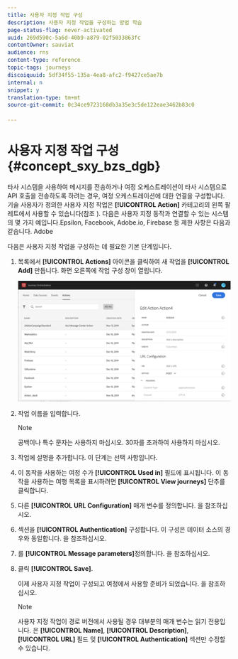 ```yaml
---
title: 사용자 지정 작업 구성
description: 사용자 지정 작업을 구성하는 방법 학습
page-status-flag: never-activated
uuid: 269d590c-5a6d-40b9-a879-02f5033863fc
contentOwner: sauviat
audience: rns
content-type: reference
topic-tags: journeys
discoiquuid: 5df34f55-135a-4ea8-afc2-f9427ce5ae7b
internal: n
snippet: y
translation-type: tm+mt
source-git-commit: 0c34ce9723168db3a35e3c5de122eae3462b83c0

---
```



# 사용자 지정 작업 구성 {#concept_sxy_bzs_dgb}

타사 시스템을 사용하여 메시지를 전송하거나 여정 오케스트레이션이 타사 시스템으로 API 호출을 전송하도록 하려는 경우, 여정 오케스트레이션에 대한 연결을 구성합니다. 기술 사용자가 정의한 사용자 지정 작업은 **[!UICONTROL Action]** 카테고리의 왼쪽 팔레트에서 사용할 수 있습니다(참조 [](../building-journeys/about-action-activities.md)). 다음은 사용자 지정 동작과 연결할 수 있는 시스템의 몇 가지 예입니다.Epsilon, Facebook, Adobe.io, Firebase 등
제한 사항은 다음과 같습니다. [](../action/custom-action-limitations.md)Adobe

다음은 사용자 지정 작업을 구성하는 데 필요한 기본 단계입니다.

1. 목록에서 **[!UICONTROL Actions]** 아이콘을 클릭하여 새 작업을 **[!UICONTROL Add]** 만듭니다. 화면 오른쪽에 작업 구성 창이 열립니다.

   ![](../assets/custom2.png)

1. 작업 이름을 입력합니다.

   >[!NOTE]
   >
   >공백이나 특수 문자는 사용하지 마십시오. 30자를 초과하여 사용하지 마십시오.

1. 작업에 설명을 추가합니다. 이 단계는 선택 사항입니다.
1. 이 동작을 사용하는 여정 수가 **[!UICONTROL Used in]** 필드에 표시됩니다. 이 동작을 사용하는 여행 목록을 표시하려면 **[!UICONTROL View journeys]** 단추를 클릭합니다.
1. 다른 **[!UICONTROL URL Configuration]** 매개 변수를 정의합니다. 을 [](../action/url-configuration.md)참조하십시오.
1. 섹션을 **[!UICONTROL Authentication]** 구성합니다. 이 구성은 데이터 소스의 경우와 동일합니다.  을 [](../datasource/external-data-sources.md#section_wjp_nl5_nhb)참조하십시오.
1. 를 **[!UICONTROL Message parameters]**&#x200B;정의합니다. 을 [](../action/defining-the-message-parameters.md)참조하십시오.
1. 클릭 **[!UICONTROL Save]**.

   이제 사용자 지정 작업이 구성되고 여정에서 사용할 준비가 되었습니다. 을 [](../building-journeys/about-action-activities.md)참조하십시오.

   >[!NOTE]
   >
   >사용자 지정 작업이 경로 버전에서 사용될 경우 대부분의 매개 변수는 읽기 전용입니다. 은 **[!UICONTROL Name]**, **[!UICONTROL Description]**, **[!UICONTROL URL]** 필드 및 **[!UICONTROL Authentication]** 섹션만 수정할 수 있습니다.

